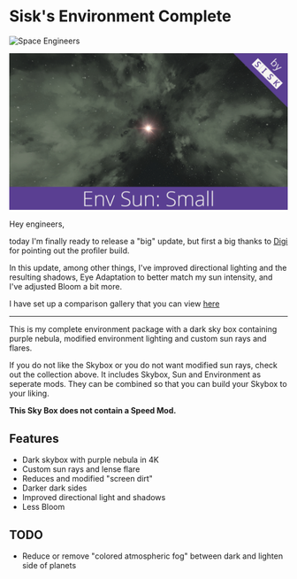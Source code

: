 # Sisk's Environment Complete

![Space Engineers](https://img.shields.io/badge/Space%20Engineers-1.186.5-brightgreen.svg?longCache=true&style=flat-square)

![Example Screenshot](Mod/thumb.png)

Hey engineers,

today I'm finally ready to release a "big" update, but first a big thanks to [Digi](https://steamcommunity.com/id/hunterdigi/myworkshopfiles/?appid=244850&sort=score&browsefilter=myfiles&view=imagewall) for pointing out the profiler build.

In this update, among other things, I've improved directional lighting and the resulting shadows, Eye Adaptation to better match my sun intensity, and I've adjusted Bloom a bit more.

I have set up a comparison gallery that you can view [here](https://sisksjet.github.io/SisksEnvironmentComplete/)

* * *

This is my complete environment package with a dark sky box containing purple nebula, modified environment lighting and custom sun rays and flares.

If you do not like the Skybox or you do not want modified sun rays, check out the collection above. It includes  Skybox, Sun and Environment as seperate mods. They can be combined so that you can build your Skybox to your liking.

**This Sky Box does not contain a Speed Mod.**

## Features

* Dark skybox with purple nebula in 4K
* Custom sun rays and lense flare
* Reduces and modified "screen dirt"
* Darker dark sides
* Improved directional light and shadows
* Less Bloom

## TODO

* Reduce or remove "colored atmospheric fog" between dark and lighten side of planets
